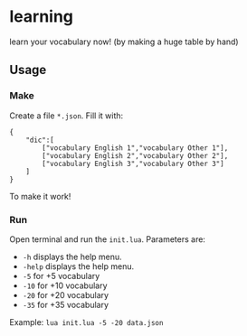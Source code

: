 # learning
learn your vocabulary now! (by making a huge table by hand)

## Usage
### Make
Create a file `*.json`.
Fill it with:
```
{
    "dic":[
        ["vocabulary English 1","vocabulary Other 1"],
        ["vocabulary English 2","vocabulary Other 2"],
        ["vocabulary English 3","vocabulary Other 3"]
    ]
}
```
To make it work!

### Run
Open terminal and run the `init.lua`.
Parameters are:
- `-h` displays the help menu.
- `-help` displays the help menu.
- `-5` for +5 vocabulary
- `-10` for +10 vocabulary
- `-20` for +20 vocabulary
- `-35` for +35 vocabulary

Example: `lua init.lua -5 -20 data.json`
